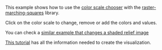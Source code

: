 This example shows how to use the [color scale chooser](http://geoexamples.com/d3-raster-tools-docs/code_samples/color-scale-page.html) with the [raster-marching-squares](https://github.com/rveciana/raster-marching-squares) library.

Click on the color scale to change, remove or add the colors and values.

You can check a [similar example that changes a shaded relief image](http://bl.ocks.org/rveciana/3753394b3b6fd22df2c867bb02b320b4)

[This tutorial](http://geoexamples.com/d3-raster-tools-docs) has all the information needed to create the visualization.
